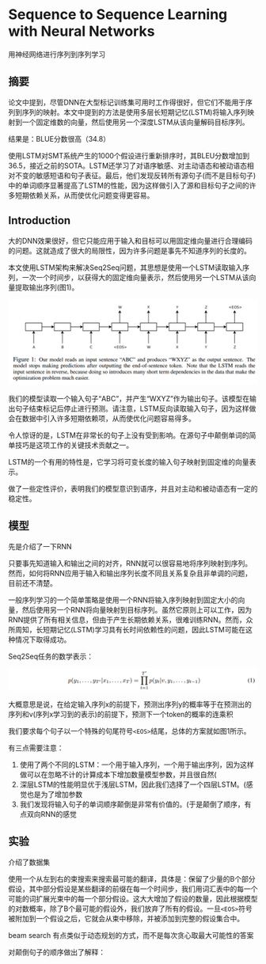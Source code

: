 # Sequence to Sequence Learning with Neural Networks

用神经网络进行序列到序列学习

## 摘要

论文中提到，尽管DNN在大型标记训练集可用时工作得很好，但它们不能用于序列到序列的映射。本文中提到的方法是使用多层长短期记忆(LSTM)将输入序列映射到一个固定维数的向量，然后使用另一个深度LSTM从该向量解码目标序列。

结果是：BLUE分数很高（34.8）

使用LSTM对SMT系统产生的1000个假设进行重新排序时，其BLEU分数增加到36.5，接近之前的SOTA。LSTM还学习了对语序敏感、对主动语态和被动语态相对不变的敏感短语和句子表征。最后，他们发现反转所有源句子(而不是目标句子)中的单词顺序显著提高了LSTM的性能，因为这样做引入了源和目标句子之间的许多短期依赖关系，从而使优化问题变得更容易。

## Introduction

大的DNN效果很好，但它只能应用于输入和目标可以用固定维向量进行合理编码的问题。这就造成了很大的局限性，因为许多问题是事先不知道序列的长度的。

本文使用LSTM架构来解决Seq2Seq问题，其思想是使用一个LSTM读取输入序列，一次一个时间步，以获得大的固定维向量表示，然后使用另一个LSTM从该向量提取输出序列(图1)。

![image-20240719113205919](./assets/image-20240719113205919.png)

我们的模型读取一个输入句子“ABC”，并产生“WXYZ”作为输出句子。该模型在输出句子结束标记后停止进行预测。请注意，LSTM反向读取输入句子，因为这样做会在数据中引入许多短期依赖项，从而使优化问题容易得多。

令人惊讶的是，LSTM在非常长的句子上没有受到影响。在源句子中颠倒单词的简单技巧是这项工作的关键技术贡献之一。

LSTM的一个有用的特性是，它学习将可变长度的输入句子映射到固定维的向量表示。

做了一些定性评价，表明我们的模型意识到语序，并且对主动和被动语态有一定的稳定性。

## 模型

先是介绍了一下RNN

只要事先知道输入和输出之间的对齐，RNN就可以很容易地将序列映射到序列。然而，如何将RNN应用于输入和输出序列长度不同且关系复杂且非单调的问题，目前还不清楚。

一般序列学习的一个简单策略是使用一个RNN将输入序列映射到固定大小的向量，然后使用另一个RNN将向量映射到目标序列。虽然它原则上可以工作，因为RNN提供了所有相关信息，但由于产生长期依赖关系，很难训练RNN。然而，众所周知，长短期记忆(LSTM)学习具有长时间依赖性的问题，因此LSTM可能在这种情况下取得成功。

Seq2Seq任务的数学表示：

![image-20240719114235866](./assets/image-20240719114235866.png)

大概意思是说，在给定输入序列x的前提下，预测出序列y的概率等于在预测出的序列和v(序列x学习到的表示)的前提下，预测下一个token的概率的连乘积

我们要求每个句子以一个特殊的句尾符号`<EOS>`结尾，总体的方案就如图1所示。

有三点需要注意：

1. 使用了两个不同的LSTM：一个用于输入序列，一个用于输出序列，因为这样做可以在忽略不计的计算成本下增加数量模型参数，并且很自然(
2. 深层LSTM的性能明显优于浅层LSTM，因此我们选择了一个四层LSTM。(感觉也是为了增加参数
3. 我们发现将输入句子的单词顺序颠倒是非常有价值的。(于是颠倒了顺序，有点双向RNN的感觉

## 实验

介绍了数据集

使用一个从左到右的束搜索来搜索最可能的翻译，具体是：保留了少量的B个部分假设，其中部分假设是某些翻译的前缀在每一个时间步，我们用词汇表中的每一个可能的词扩展光束中的每一个部分假设。这大大增加了假设的数量，因此根据模型的对数概率，除了B个最可能的假设外，我们放弃了所有的假设。一旦`<EOS>`符号被附加到一个假设之后，它就会从束中移除，并被添加到完整的假设集合中。

beam search 有点类似于动态规划的方式，而不是每次贪心取最大可能性的答案

对颠倒句子的顺序做出了解释：
